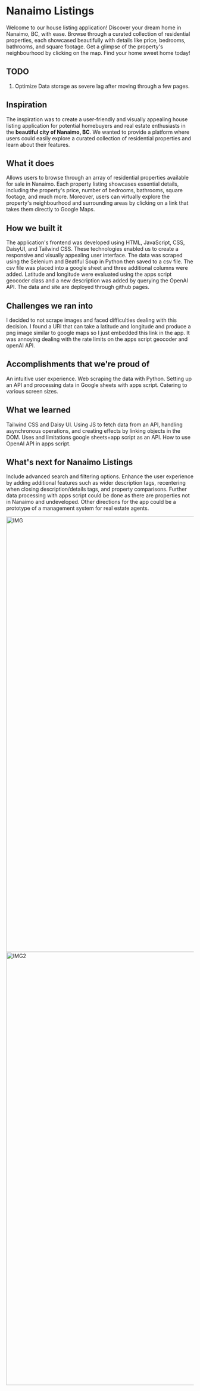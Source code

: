 # Nanaimo Listings
Welcome to our house listing application! Discover your dream home in Nanaimo, BC, with ease. Browse through a curated collection of residential properties, each showcased beautifully with details like price, bedrooms, bathrooms, and square footage. Get a glimpse of the property's neighbourhood by clicking on the map. Find your home sweet home today!

## TODO
1. Optimize Data storage as severe lag after moving through a few pages.

## Inspiration
The inspiration was to create a user-friendly and visually appealing house listing application for potential homebuyers and real estate enthusiasts in the **beautiful city of Nanaimo, BC**. We wanted to provide a platform where users could easily explore a curated collection of residential properties and learn about their features.

## What it does
Allows users to browse through an array of residential properties available for sale in Nanaimo. Each property listing showcases essential details, including the property's price, number of bedrooms, bathrooms, square footage, and much more. Moreover, users can virtually explore the property's neighbourhood and surrounding areas by clicking on a link that takes them directly to Google Maps.

## How we built it
The application's frontend was developed using HTML, JavaScript, CSS, DaisyUI, and Tailwind CSS. These technologies enabled us to create a responsive and visually appealing user interface. The data was scraped using the Selenium and Beatiful Soup in Python then saved to a csv file. The csv file was placed into a google sheet and three additional columns were added. Latitude and longitude were evaluated using the apps script geocoder class and a new description was added by querying the OpenAI API. The data and site are deployed through github pages. 

## Challenges we ran into
I decided to not scrape images and faced difficulties dealing with this decision. I found a URI that can take a latitude and longitude and produce a png image similar to google maps so I just embedded this link in the app. It was annoying dealing with the rate limits on the apps script geocoder and openAI API.

## Accomplishments that we're proud of
An intuitive user experience. Web scraping the data with Python. Setting up an API and processing data in Google sheets with apps script. Catering to various screen sizes.

## What we learned
Tailwind CSS and Daisy UI. Using JS to fetch data from an API, handling asynchronous operations, and creating effects by linking objects in the DOM. Uses and limitations google sheets+app script as an API. How to use OpenAI API in apps script.

## What's next for Nanaimo Listings
Include advanced search and filtering options. Enhance the user experience by adding additional features such as wider description tags, recentering when closing description/details tags, and property comparisons. Further data processing with apps script could be done as there are properties not in Nanaimo and undeveloped. Other directions for the app could be a prototype of a management system for real estate agents.

<img width="1167" alt="IMG" src="https://github.com/jackbullen/Nanaimo-Listings/assets/37254717/fe14589e-80e3-4cfc-80b4-9ae8e5fbe3d6">

<img width="1161" alt="IMG2" src="https://github.com/jackbullen/Nanaimo-Listings/assets/37254717/20a92a76-e84d-4a2d-a4ef-503f01e657b7">


